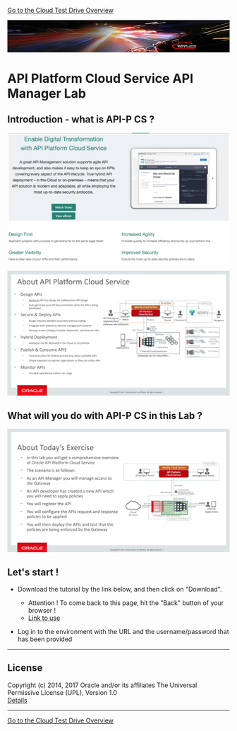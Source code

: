 [Go to the Cloud Test Drive Overview](../README.md)

![](../../common/images/customer.logo2.png)

# API Platform Cloud Service API Manager Lab #

## Introduction - what is API-P CS ? ##

![](images/APIPCSBanner.png)

![](images/AboutAPIPCS.png)

## What will you do with API-P CS in this Lab ? ##

![](images/APIPCSExercise.png)

## Let's start ! ##

+ Download the tutorial by the link below, and then click on "Download". 
  - Attention ! To come back to this page, hit the "Back" button of your browser !
  - [Link to use](Lab%201.0%20-%20APIPCS%20API%20Manager%20Latest.docx)

+ Log in to the environment with the URL and the username/password that has been provided

---

## License ##
Copyright (c) 2014, 2017 Oracle and/or its affiliates
The Universal Permissive License (UPL), Version 1.0   
[Details](../../common/LICENSE.md)

---
[Go to the Cloud Test Drive Overview](../../README.md)

